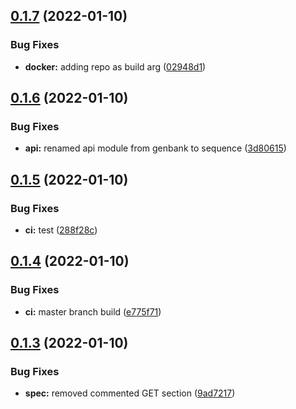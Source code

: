 ## [0.1.7](https://github.com/mycolab/genbank/compare/v0.1.6...v0.1.7) (2022-01-10)


### Bug Fixes

* **docker:** adding repo as build arg ([02948d1](https://github.com/mycolab/genbank/commit/02948d1b4ffc905d385b4c46a15d0d90c1a36c8b))



## [0.1.6](https://github.com/mycolab/genbank/compare/v0.1.5...v0.1.6) (2022-01-10)


### Bug Fixes

* **api:** renamed api module from genbank to sequence ([3d80615](https://github.com/mycolab/genbank/commit/3d806155d38b5125570b07a594a33d6070525b09))



## [0.1.5](https://github.com/mycolab/genbank/compare/v0.1.4...v0.1.5) (2022-01-10)


### Bug Fixes

* **ci:** test ([288f28c](https://github.com/mycolab/genbank/commit/288f28c8de1c272c7893ae10ef2e2b89774217d0))



## [0.1.4](https://github.com/mycolab/genbank/compare/v0.1.3...v0.1.4) (2022-01-10)


### Bug Fixes

* **ci:** master branch build ([e775f71](https://github.com/mycolab/genbank/commit/e775f71a7c495aa2f117dd8e8139f073f71dc2dc))



## [0.1.3](https://github.com/mycolab/genbank/compare/v0.1.2...v0.1.3) (2022-01-10)


### Bug Fixes

* **spec:** removed commented GET section ([9ad7217](https://github.com/mycolab/genbank/commit/9ad721714fedf61bf3c76a5aa1207462505b2b52))



